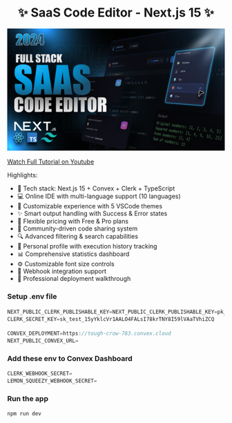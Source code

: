 <h1 align="center">✨ SaaS Code Editor - Next.js 15 ✨</h1>

![Demo App](/public/screenshot-for-readme.png)

[Watch Full Tutorial on Youtube](https://youtu.be/fGkRQgf6Scw)

Highlights:

- 🚀 Tech stack: Next.js 15 + Convex + Clerk + TypeScript
- 💻 Online IDE with multi-language support (10 languages)
- 🎨 Customizable experience with 5 VSCode themes
- ✨ Smart output handling with Success & Error states
- 💎 Flexible pricing with Free & Pro plans
- 🤝 Community-driven code sharing system
- 🔍 Advanced filtering & search capabilities
- 👤 Personal profile with execution history tracking
- 📊 Comprehensive statistics dashboard
- ⚙️ Customizable font size controls
- 🔗 Webhook integration support
- 🌟 Professional deployment walkthrough

### Setup .env file

```js
NEXT_PUBLIC_CLERK_PUBLISHABLE_KEY=NEXT_PUBLIC_CLERK_PUBLISHABLE_KEY=pk_test_cmVhZHktc2hpbmVyLTkxLmNsZXJrLmFjY291bnRzLmRldiQ
CLERK_SECRET_KEY=sk_test_15yYklcVr1AALO4FALsI78krTNY8I59lVAaTVhiZCQ

CONVEX_DEPLOYMENT=https://tough-crow-783.convex.cloud
NEXT_PUBLIC_CONVEX_URL=
```

### Add these env to Convex Dashboard

```js
CLERK_WEBHOOK_SECRET=
LEMON_SQUEEZY_WEBHOOK_SECRET=
```

### Run the app

```shell
npm run dev
```
